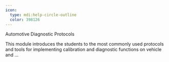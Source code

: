 ```yaml
---
icon:
  type: mdi:help-circle-outline
  color: 398126
---
```

Automotive Diagnostic Protocols

This module introduces the students to the most commonly used protocols and tools for implementing calibration and diagnostic functions on vehicle and ... 
